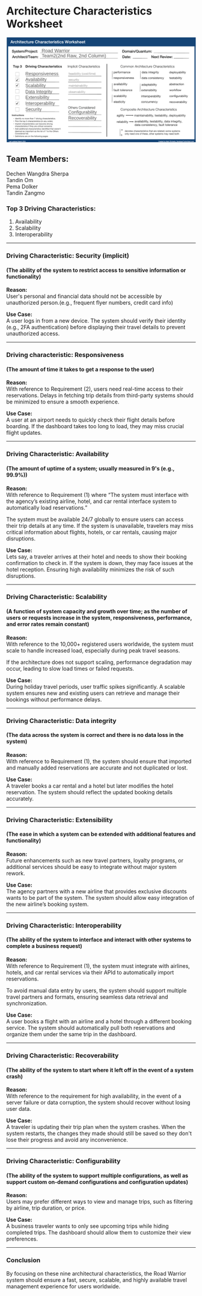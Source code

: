 # Architecture Characteristics Worksheet

![alt text](Architectural-characteristics-worksheet.png)

## Team Members:
Dechen Wangdra Sherpa<br>
Tandin Om<br>
Pema Dolker<br>
Tandin Zangmo

### Top 3 Driving Characteristics:
1. Availability
2. Scalability
3. Interoperability

---

### Driving Characteristic: Security (implicit)

#### (The ability of the system to restrict access to sensitive information or functionality)

**Reason:**<br>
User's personal and financial data should not be accessible by unauthorized person.(e.g., frequent flyer numbers, credit card info)

**Use Case:**<br>
A user logs in from a new device. The system should verify their identity (e.g., 2FA authentication) before displaying their travel details to prevent unauthorized access.

---

### Driving characteristic: Responsiveness

#### (The amount of time it takes to get a response to the user)

**Reason:**<br>
With reference to Requirement (2), users need real-time access to their reservations. Delays in fetching trip details from third-party systems should be minimized to ensure a smooth experience.

**Use Case:**<br>
A user at an airport needs to quickly check their flight details before boarding. If the dashboard takes too long to load, they may miss crucial flight updates.

---

### Driving Characteristic: Availability

#### (The amount of uptime of a system; usually measured in 9's (e.g., 99.9%))

**Reason:**<br>
With reference to Requirement (1) where “The system must interface with the agency’s existing airline, hotel, and car rental interface system to automatically load reservations.”

The system must be available 24/7 globally to ensure users can access their trip details at any time. If the system is unavailable, travelers may miss critical information about flights, hotels, or car rentals, causing major disruptions.

**Use Case:**<br>
Lets say, a traveler arrives at their hotel and needs to show their booking confirmation to check in. If the system is down, they may face issues at the hotel reception. Ensuring high availability minimizes the risk of such disruptions.

---

### Driving Characteristic: Scalability

#### (A function of system capacity and growth over time; as the number of users or requests increase in the system, responsiveness, performance, and error rates remain constant)

**Reason:**<br>
With reference to the 10,000+ registered users worldwide, the system must scale to handle increased load, especially during peak travel seasons.

If the architecture does not support scaling, performance degradation may occur, leading to slow load times or failed requests.

**Use Case:**<br>
During holiday travel periods, user traffic spikes significantly. A scalable system ensures new and existing users can retrieve and manage their bookings without performance delays.

---

### Driving Characteristic: Data integrity

#### (The data across the system is correct and there is no data loss in the system)

**Reason:**<br>
With reference to Requirement (1), the system should ensure that imported and manually added reservations are accurate and not duplicated or lost.

**Use Case:**<br>
A traveler books a car rental and a hotel but later modifies the hotel reservation. The system should reflect the updated booking details accurately.

---

### Driving Characteristic: Extensibility

#### (The ease in which a system can be extended with additional features and functionality)

**Reason:**<br>
Future enhancements such as new travel partners, loyalty programs, or additional services should be easy to integrate without major system rework.

**Use Case:**<br>
The agency partners with a new airline that provides exclusive discounts wants to be part of the system. The system should allow easy integration of the new airline’s booking system.

---

### Driving Characteristic: Interoperability

#### (The ability of the system to interface and interact with other systems to complete a business request)

**Reason:**<br>
With reference to Requirement (1), the system must integrate with airlines, hotels, and car rental services via their APId to automatically import reservations.

To avoid manual data entry by users, the system should support multiple travel partners and formats, ensuring seamless data retrieval and synchronization.

**Use Case:**<br>
A user books a flight with an airline and a hotel through a different booking service. The system should automatically pull both reservations and organize them under the same trip in the dashboard.

---

### Driving Characteristic: Recoverability

#### (The ability of the system to start where it left off in the event of a system crash)

**Reason:**<br>
With reference to the requirement for high availability, in the event of a server failure or data corruption, the system should recover without losing user data.

**Use Case:**<br>
A traveler is updating their trip plan when the system crashes. When the system restarts, the changes they made should still be saved so they don't lose their progress and avoid any inconvenience.

---

### Driving Characteristic: Configurability

#### (The ability of the system to support multiple configurations, as well as support custom on-demand configurations and configuration updates)

**Reason:**<br>
Users may prefer different ways to view and manage trips, such as filtering by airline, trip duration, or price.

**Use Case:**<br>
A business traveler wants to only see upcoming trips while hiding completed trips. The dashboard should allow them to customize their view preferences.

---

### Conclusion

By focusing on these nine architectural characteristics, the Road Warrior system should ensure a fast, secure, scalable, and highly available travel management experience for users worldwide.
